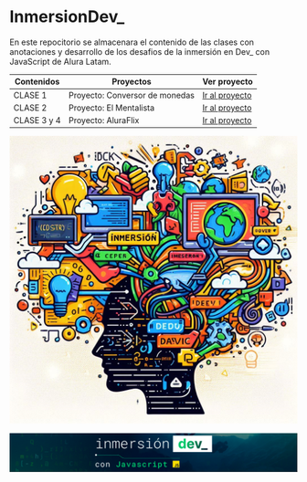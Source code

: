 # InmersionDev_
En este repocitorio se almacenara el contenido de las clases con anotaciones y desarrollo de los desafios de la inmersión en Dev_ con JavaScript de Alura Latam.

| Contenidos                     | Proyectos          | Ver proyecto         |
| ------------------------------ | ------------------ | ----------------------------- | 
| CLASE 1 | Proyecto: Conversor de monedas | <a href="https://github.com/Yoel-Gasca/InmersionDev_/tree/main/CLASE-01-Conversor">Ir al proyecto</a> | 
CLASE 2 | Proyecto: El Mentalista | <a href="https://github.com/Yoel-Gasca/InmersionDev_/tree/main/CLASE-02-Mentalista">Ir al proyecto</a>| 
CLASE 3 y 4 | Proyecto: AluraFlix | <a href="https://github.com/Yoel-Gasca/InmersionDev_/tree/main/CLASE-03y04-AluraFlix">Ir al proyecto</a>|


![Dev_web_JS](./img/image-2.png)


![InmersionDev_JS](./img/image-1.png)